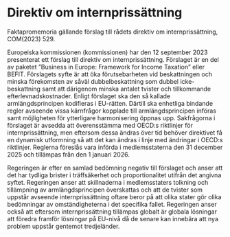 # Direktiv om internprissättning

Faktapromemoria gällande förslag till rådets direktiv om internprissättning, COM(2023\) 529\.

Europeiska kommissionen (kommissionen) har den 12 september 2023 presenterat ett förslag till direktiv om internprissättning. Förslaget är en del av paketet ”Business in Europe: Framework for Income Taxation” eller BEFIT. Förslagets syfte är att öka förutsebarheten vid beskattningen och minska förekomsten av såväl dubbelbeskattning som dubbel icke\-beskattning samt att därigenom minska antalet tvister och tillkommande efterlevnadskostnader. Enligt förslaget ska den så kallade armlängdsprincipen kodifieras i EU\-rätten. Därtill ska enhetliga bindande regler avseende vissa kärnfrågor kopplade till armlängdsprincipen införas samt möjligheten för ytterligare harmonisering öppnas upp. Sakfrågorna i förslaget är avsedda att överensstämma med OECD:s riktlinjer för internprissättning, men eftersom dessa ändras över tid behöver direktivet få en dynamisk utformning så att det kan ändras i linje med ändringar i OECD:s riktlinjer. Reglerna föreslås vara införda i medlemsstaterna den 31 december 2025 och tillämpas från den 1 januari 2026\.

Regeringen är efter en samlad bedömning negativ till förslaget och anser att det har tydliga brister i träffsäkerhet och proportionalitet utifrån det angivna syftet. Regeringen anser att skillnaderna i medlemsstaters tolkning och tillämpning av armlängdsprincipen överskattas och att de tvister som uppstår avseende internprissättning oftare beror på att olika stater gör olika bedömningar av omständigheterna i det specifika fallet. Regeringen anser också att eftersom internprissättning tillämpas globalt är globala lösningar att föredra framför lösningar på EU\-nivå då de senare kan innebära att nya problem uppstår gentemot tredjeländer.
